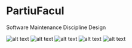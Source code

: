# PartiuFacul
Software Maintenance Discipline Design

![alt text](https://github.com/irahel/PartiuFacul/blob/master/Telas/photo5154807276530411543.jpg) ![alt text](https://github.com/irahel/PartiuFacul/blob/master/Telas/photo5152129519040178158.jpg) ![alt text](https://github.com/irahel/PartiuFacul/blob/master/Telas/photo5154807276530411545.jpg) ![alt text](https://github.com/irahel/PartiuFacul/blob/master/Telas/photo5154807276530411546.jpg) ![alt text](https://github.com/irahel/PartiuFacul/blob/master/Telas/photo5152129519040178157.jpg)
